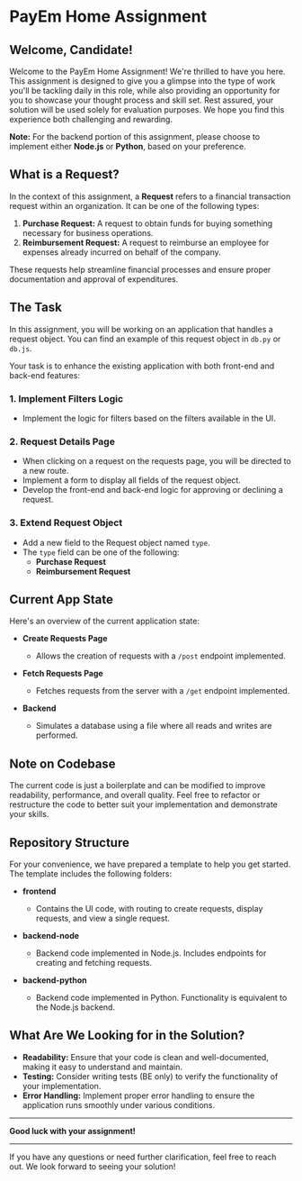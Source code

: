 # PayEm Home Assignment

## Welcome, Candidate!

Welcome to the PayEm Home Assignment! We're thrilled to have you here. This assignment is designed to give you a glimpse into the type of work you'll be tackling daily in this role, while also providing an opportunity for you to showcase your thought process and skill set. Rest assured, your solution will be used solely for evaluation purposes. We hope you find this experience both challenging and rewarding.

**Note:** For the backend portion of this assignment, please choose to implement either **Node.js** or **Python**, based on your preference.

## What is a Request?

In the context of this assignment, a **Request** refers to a financial transaction request within an organization. It can be one of the following types:

1. **Purchase Request:** A request to obtain funds for buying something necessary for business operations.
2. **Reimbursement Request:** A request to reimburse an employee for expenses already incurred on behalf of the company.

These requests help streamline financial processes and ensure proper documentation and approval of expenditures.

## The Task

In this assignment, you will be working on an application that handles a request object. You can find an example of this request object in `db.py` or `db.js`.

Your task is to enhance the existing application with both front-end and back-end features:

### 1. Implement Filters Logic

- Implement the logic for filters based on the filters available in the UI.

### 2. Request Details Page

- When clicking on a request on the requests page, you will be directed to a new route.
- Implement a form to display all fields of the request object.
- Develop the front-end and back-end logic for approving or declining a request.

### 3. Extend Request Object

- Add a new field to the Request object named `type`.
- The `type` field can be one of the following:
  - **Purchase Request**
  - **Reimbursement Request**

## Current App State

Here's an overview of the current application state:

- **Create Requests Page**
  - Allows the creation of requests with a `/post` endpoint implemented.

- **Fetch Requests Page**
  - Fetches requests from the server with a `/get` endpoint implemented.

- **Backend**
  - Simulates a database using a file where all reads and writes are performed.

## Note on Codebase

The current code is just a boilerplate and can be modified to improve readability, performance, and overall quality. Feel free to refactor or restructure the code to better suit your implementation and demonstrate your skills.

## Repository Structure

For your convenience, we have prepared a template to help you get started. The template includes the following folders:

- **frontend**
  - Contains the UI code, with routing to create requests, display requests, and view a single request.

- **backend-node**
  - Backend code implemented in Node.js. Includes endpoints for creating and fetching requests.

- **backend-python**
  - Backend code implemented in Python. Functionality is equivalent to the Node.js backend.

## What Are We Looking for in the Solution?

- **Readability:** Ensure that your code is clean and well-documented, making it easy to understand and maintain.
- **Testing:** Consider writing tests (BE only) to verify the functionality of your implementation.
- **Error Handling:** Implement proper error handling to ensure the application runs smoothly under various conditions.

---

**Good luck with your assignment!**

---

If you have any questions or need further clarification, feel free to reach out. We look forward to seeing your solution!

